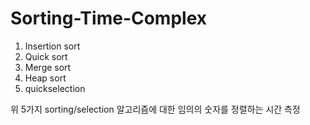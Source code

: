 # Sorting-Time-Complex

1. Insertion sort
2. Quick sort
3. Merge sort
4. Heap sort
5. quickselection

위 5가지 sorting/selection 알고리즘에 대한 임의의 숫자를 정렬하는 시간 측정

